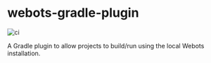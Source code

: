 # webots-gradle-plugin

![ci](https://github.com/DeepBlueRobotics/webots-gradle-plugin/workflows/ci/badge.svg)

A Gradle plugin to allow projects to build/run using the local Webots installation.

